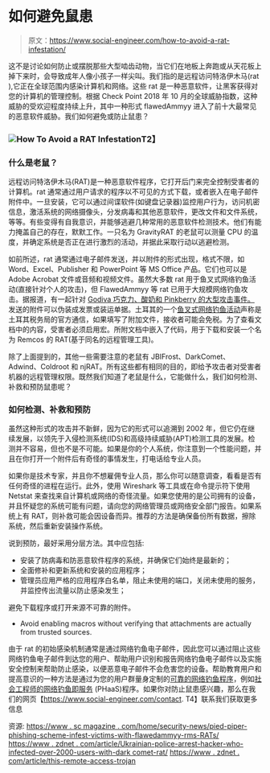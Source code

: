 # 如何避免鼠患

> 原文：<https://www.social-engineer.com/how-to-avoid-a-rat-infestation/>

这不是讨论如何防止或摆脱那些大型啮齿动物，当它们在地板上奔跑或从天花板上掉下来时，会导致成年人像小孩子一样尖叫。我们指的是远程访问特洛伊木马(rat ),它正在全球范围内感染计算机和网络。这些 rat 是一种恶意软件，让黑客获得对您的计算机的管理控制。根据 Check Point 2018 年 10 月的全球威胁指数，这种威胁的受欢迎程度持续上升，其中一种形式 flawedAmmyy 进入了前十大最常见的恶意软件威胁。我们如何避免或防止鼠患？

### **![How To Avoid a RAT Infestation](img/6039af7f516fc44510b5143647a757dd.png)T2】**

### 什么是老鼠？

远程访问特洛伊木马(RAT)是一种恶意软件程序，它打开后门来完全控制受害者的计算机。rat 通常通过用户请求的程序以不可见的方式下载，或者嵌入在电子邮件附件中。一旦安装，它可以通过间谍软件(如键盘记录器)监控用户行为，访问机密信息，激活系统的网络摄像头，分发病毒和其他恶意软件，更改文件和文件系统，等等。有些变得有自我意识，并能够逃避几种常用的恶意软件检测技术。他们有能力掩盖自己的存在，默默工作。一只名为 GravityRAT 的老鼠可以测量 CPU 的温度，并确定系统是否正在进行激烈的活动，并据此采取行动以逃避检测。

如前所述，rat 通常通过电子邮件发送，并以附件的形式出现，格式不限，如 Word、Excel、Publisher 和 PowerPoint 等 MS Office 产品。它们也可以是 Adobe Acrobat 文件或音频和视频文件。虽然大多数 rat 用于鱼叉式网络钓鱼活动(直接针对个人的攻击)，但 FlawedAmmyy 等 rat 已用于大规模网络钓鱼攻击。据报道，有一起针对 [Godiva 巧克力、酸奶和 Pinkberry 的大型攻击事件。](https://www.scmagazine.com/home/security-news/pied-piper-phishing-scheme-infests-victims-with-flawedammyy-rms-rats/)发送的附件可以伪装成发票或装运单据。土耳其的一个[鱼叉式网络钓鱼活动](https://www.riskiq.com/blog/labs/spear-phishing-turkish-defense-contractors/)声称是土耳其税务局的官方通信，如果填写了附加文件，接收者可能会免税。为了查看文档中的内容，受害者必须启用宏。所附文档中嵌入了代码，用于下载和安装一个名为 Remcos 的 RAT(基于同名的远程管理工具)。

除了上面提到的，其他一些需要注意的老鼠有 JBIFrost、DarkComet、Adwind、Coldroot 和 njRAT。所有这些都有相同的目的，即给予攻击者对受害者机器的远程管理权限。既然我们知道了老鼠是什么，它能做什么，我们如何检测、补救和预防鼠患呢？

### 如何检测、补救和预防

虽然这种形式的攻击并不新鲜，因为它的形式可以追溯到 2002 年，但它仍在继续发展，以领先于入侵检测系统(IDS)和高级持续威胁(APT)检测工具的发展。检测并不容易，但也不是不可能。如果是你的个人系统，你注意到一个性能问题，并且在你打开一个附件后有奇怪的事情发生，打电话给专业人员。

如果你是技术专家，并且你不想雇佣专业人员，那么你可以随意调查，看看是否有任何奇怪的进程在运行。此外，使用 Wireshark 等工具或在命令提示符下使用 Netstat 来查找来自计算机或网络的奇怪流量。如果您使用的是公司拥有的设备，并且怀疑您的系统可能有问题，请向您的网络管理员或网络安全部门报告。如果系统上有 RAT，则补救可能会因设备而异。推荐的方法是确保备份所有数据，擦除系统，然后重新安装操作系统。

说到预防，最好采用分层方法。其中应包括:

*   安装了防病毒和防恶意软件程序的系统，并确保它们始终是最新的；
*   全面修补和更新系统和安装的应用程序；
*   管理员应用严格的应用程序白名单，阻止未使用的端口，关闭未使用的服务，并监控传出流量以防止感染发生；

避免下载程序或打开来源不可靠的附件。

*   Avoid enabling macros without verifying that attachments are actually from trusted sources.

由于 rat 的初始感染机制通常是通过网络钓鱼电子邮件，因此您可以通过阻止这些网络钓鱼电子邮件到达您的用户、帮助用户识别和报告网络钓鱼电子邮件以及实施安全控制来帮助防止感染，以便恶意电子邮件不会危害您的设备。帮助教育用户和提高意识的一种方法是通过为您的用户群量身定制的[可靠的网络钓鱼程序](https://www.social-engineer.com/not-all-phishing-programs-are-created-equal/)，例如[社会工程师的网络钓鱼即服务](https://www.social-engineer.com/services/phishing-as-a-service-phaas/) (PHaaS)程序。如果你对防止鼠患感兴趣，那么在我们的网页【https://www.social-engineer.com/contact. T4】联系我们获取更多信息

资源:
[https://www . sc magazine . com/home/security-news/pied-piper-phishing-scheme-infest-victims-with-flawedammyy-rms-RATs/](https://www.scmagazine.com/home/security-news/pied-piper-phishing-scheme-infests-victims-with-flawedammyy-rms-rats/)
[https://www . zdnet . com/article/Ukrainian-police-arrest-hacker-who-infected-over-2000-users-with-dark comet-rat/](https://www.zdnet.com/article/ukrainian-police-arrest-hacker-who-infected-over-2000-users-with-darkcomet-rat/)
[https://www . zdnet . com/article/this-remote-access-trojan](https://www.zdnet.com/article/this-remote-access-trojan-just-popped-up-on-malwares-most-wanted-list/)